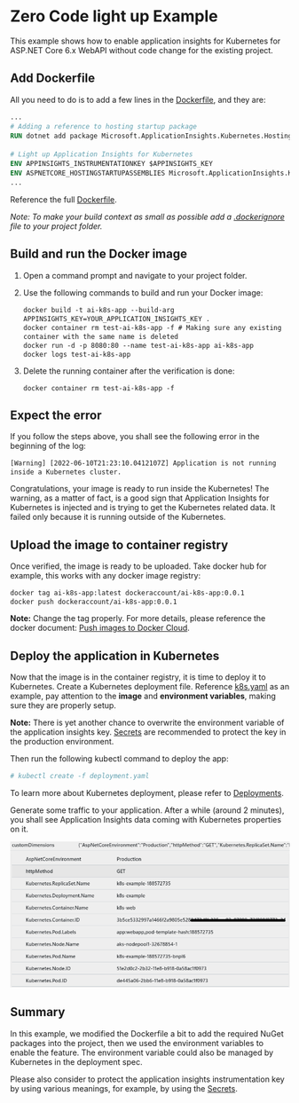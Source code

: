 # Zero Code light up Example

This example shows how to enable application insights for Kubernetes for ASP.NET Core 6.x WebAPI without code change for the existing project.

## Add Dockerfile

All you need to do is to add a few lines in the [Dockerfile](./dockerfile), and they are:

```dockerfile
...
# Adding a reference to hosting startup package
RUN dotnet add package Microsoft.ApplicationInsights.Kubernetes.HostingStartup --prerelease

# Light up Application Insights for Kubernetes
ENV APPINSIGHTS_INSTRUMENTATIONKEY $APPINSIGHTS_KEY
ENV ASPNETCORE_HOSTINGSTARTUPASSEMBLIES Microsoft.ApplicationInsights.Kubernetes.HostingStartup
...
```

Reference the full [Dockerfile](./dockerfile).

*Note: To make your build context as small as possible add a [.dockerignore](./.dockerignore) file to your project folder.*

## Build and run the Docker image

1. Open a command prompt and navigate to your project folder.
1. Use the following commands to build and run your Docker image:

    ```shell
    docker build -t ai-k8s-app --build-arg APPINSIGHTS_KEY=YOUR_APPLICATION_INSIGHTS_KEY .
    docker container rm test-ai-k8s-app -f # Making sure any existing container with the same name is deleted
    docker run -d -p 8080:80 --name test-ai-k8s-app ai-k8s-app
    docker logs test-ai-k8s-app
    ```

1. Delete the running container after the verification is done:

    ```shell
    docker container rm test-ai-k8s-app -f
    ```


## Expect the error

If you follow the steps above, you shall see the following error in the beginning of the log:

```shell
[Warning] [2022-06-10T21:23:10.0412107Z] Application is not running inside a Kubernetes cluster.
```

Congratulations, your image is ready to run inside the Kubernetes! The warning, as a matter of fact, is a good sign that Application Insights for Kubernetes is injected and is trying to get the Kubernetes related data. It failed only because it is running outside of the Kubernetes.

## Upload the image to container registry

Once verified, the image is ready to be uploaded. Take docker hub for example, this works with any docker image registry:

```shell
docker tag ai-k8s-app:latest dockeraccount/ai-k8s-app:0.0.1
docker push dockeraccount/ai-k8s-app:0.0.1
```

**Note:** Change the tag properly. For more details, please reference the docker document: [Push images to Docker Cloud](https://docs.docker.com/docker-cloud/builds/push-images/).

## Deploy the application in Kubernetes

Now that the image is in the container registry, it is time to deploy it to Kubernetes. Create a Kubernetes deployment file. Reference [k8s.yaml](k8s.yaml) as an example, pay attention to the **image** and **environment variables**, making sure they are properly setup.

**Note:** There is yet another chance to overwrite the environment variable of the application insights key. [Secrets](https://kubernetes.io/docs/concepts/configuration/secret/) are recommended to protect the key in the production environment.

Then run the following kubectl command to deploy the app:

```bash
# kubectl create -f deployment.yaml
```

To learn more about Kubernetes deployment, please refer to [Deployments](https://kubernetes.io/docs/concepts/workloads/controllers/deployment/).

Generate some traffic to your application. After a while (around 2 minutes), you shall see Application Insights data coming with Kubernetes properties on it.

![Application Insights Events with Kubernetes Properties](./.media/AI_K8s_Properties.png)

## Summary

In this example, we modified the Dockerfile a bit to add the required NuGet packages into the project, then we used the environment variables to enable the feature.
The environment variable could also be managed by Kubernetes in the deployment spec.

Please also consider to protect the application insights instrumentation key by using various meanings, for example, by using the [Secrets](https://kubernetes.io/docs/concepts/configuration/secret/).
